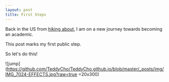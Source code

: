 ```yaml
---
layout: post
title: First Steps
---
```


Back in the US from [hiking about](http://LegDays.com), I am on a new journey towards becoming an academic.

This post marks my first public step.

So let's do this!

![jump](https://github.com/TeddyCho/TeddyCho.github.io/blob/master/_posts/img/IMG_7024-EFFECTS.jpg?raw=true =20x300)
